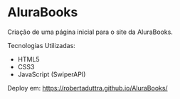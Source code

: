 # AluraBooks

Criação de uma página inicial para o site da AluraBooks.

 Tecnologias Utilizadas:
- HTML5
- CSS3
- JavaScript (SwiperAPI)
  
Deploy em: https://robertaduttra.github.io/AluraBooks/
